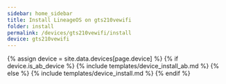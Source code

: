 ```yaml
---
sidebar: home_sidebar
title: Install LineageOS on gts210vewifi
folder: install
permalink: /devices/gts210vewifi/install
device: gts210vewifi
---
```

{% assign device = site.data.devices[page.device] %}
{% if device.is_ab_device %}
{% include templates/device_install_ab.md %}
{% else %}
{% include templates/device_install.md %}
{% endif %}
